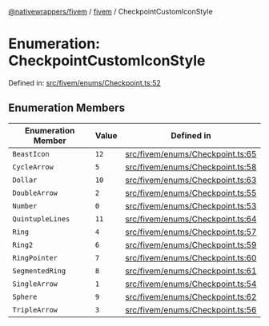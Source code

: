 [@nativewrappers/fivem](../../README.md) / [fivem](../README.md) / CheckpointCustomIconStyle

# Enumeration: CheckpointCustomIconStyle

Defined in: [src/fivem/enums/Checkpoint.ts:52](https://github.com/nativewrappers/nativewrappers/blob/bf1d263f0188667cde482dc5657983cf3674a640/src/fivem/enums/Checkpoint.ts#L52)

## Enumeration Members

| Enumeration Member | Value | Defined in |
| ------ | ------ | ------ |
| <a id="beasticon"></a> `BeastIcon` | `12` | [src/fivem/enums/Checkpoint.ts:65](https://github.com/nativewrappers/nativewrappers/blob/bf1d263f0188667cde482dc5657983cf3674a640/src/fivem/enums/Checkpoint.ts#L65) |
| <a id="cyclearrow"></a> `CycleArrow` | `5` | [src/fivem/enums/Checkpoint.ts:58](https://github.com/nativewrappers/nativewrappers/blob/bf1d263f0188667cde482dc5657983cf3674a640/src/fivem/enums/Checkpoint.ts#L58) |
| <a id="dollar"></a> `Dollar` | `10` | [src/fivem/enums/Checkpoint.ts:63](https://github.com/nativewrappers/nativewrappers/blob/bf1d263f0188667cde482dc5657983cf3674a640/src/fivem/enums/Checkpoint.ts#L63) |
| <a id="doublearrow"></a> `DoubleArrow` | `2` | [src/fivem/enums/Checkpoint.ts:55](https://github.com/nativewrappers/nativewrappers/blob/bf1d263f0188667cde482dc5657983cf3674a640/src/fivem/enums/Checkpoint.ts#L55) |
| <a id="number"></a> `Number` | `0` | [src/fivem/enums/Checkpoint.ts:53](https://github.com/nativewrappers/nativewrappers/blob/bf1d263f0188667cde482dc5657983cf3674a640/src/fivem/enums/Checkpoint.ts#L53) |
| <a id="quintuplelines"></a> `QuintupleLines` | `11` | [src/fivem/enums/Checkpoint.ts:64](https://github.com/nativewrappers/nativewrappers/blob/bf1d263f0188667cde482dc5657983cf3674a640/src/fivem/enums/Checkpoint.ts#L64) |
| <a id="ring"></a> `Ring` | `4` | [src/fivem/enums/Checkpoint.ts:57](https://github.com/nativewrappers/nativewrappers/blob/bf1d263f0188667cde482dc5657983cf3674a640/src/fivem/enums/Checkpoint.ts#L57) |
| <a id="ring2"></a> `Ring2` | `6` | [src/fivem/enums/Checkpoint.ts:59](https://github.com/nativewrappers/nativewrappers/blob/bf1d263f0188667cde482dc5657983cf3674a640/src/fivem/enums/Checkpoint.ts#L59) |
| <a id="ringpointer"></a> `RingPointer` | `7` | [src/fivem/enums/Checkpoint.ts:60](https://github.com/nativewrappers/nativewrappers/blob/bf1d263f0188667cde482dc5657983cf3674a640/src/fivem/enums/Checkpoint.ts#L60) |
| <a id="segmentedring"></a> `SegmentedRing` | `8` | [src/fivem/enums/Checkpoint.ts:61](https://github.com/nativewrappers/nativewrappers/blob/bf1d263f0188667cde482dc5657983cf3674a640/src/fivem/enums/Checkpoint.ts#L61) |
| <a id="singlearrow"></a> `SingleArrow` | `1` | [src/fivem/enums/Checkpoint.ts:54](https://github.com/nativewrappers/nativewrappers/blob/bf1d263f0188667cde482dc5657983cf3674a640/src/fivem/enums/Checkpoint.ts#L54) |
| <a id="sphere"></a> `Sphere` | `9` | [src/fivem/enums/Checkpoint.ts:62](https://github.com/nativewrappers/nativewrappers/blob/bf1d263f0188667cde482dc5657983cf3674a640/src/fivem/enums/Checkpoint.ts#L62) |
| <a id="triplearrow"></a> `TripleArrow` | `3` | [src/fivem/enums/Checkpoint.ts:56](https://github.com/nativewrappers/nativewrappers/blob/bf1d263f0188667cde482dc5657983cf3674a640/src/fivem/enums/Checkpoint.ts#L56) |
